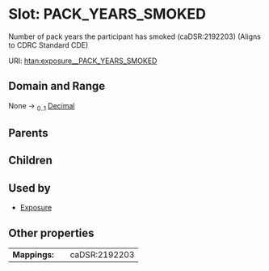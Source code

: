 
# Slot: PACK_YEARS_SMOKED

Number of pack years the participant has smoked (caDSR:2192203) (Aligns to CDRC Standard CDE)

URI: [htan:exposure__PACK_YEARS_SMOKED](https://w3id.org/htan/exposure__PACK_YEARS_SMOKED)


## Domain and Range

None &#8594;  <sub>0..1</sub> [Decimal](types/Decimal.md)

## Parents


## Children


## Used by

 * [Exposure](Exposure.md)

## Other properties

|  |  |  |
| --- | --- | --- |
| **Mappings:** | | caDSR:2192203 |